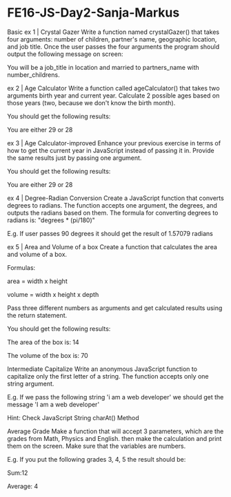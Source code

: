# FE16-JS-Day2-Sanja-Markus
Basic
ex 1 | Crystal Gazer
Write a function named crystalGazer() that takes four arguments: number of children, partner's name, geographic location, and job title. Once the user passes the four arguments the program should output the following message on screen:

You will be a job_title in location and married to partners_name with number_childrens.


ex 2 | Age Calculator
Write a function called ageCalculator() that takes two arguments birth year and current year. Calculate 2 possible ages based on those years (two, because we don't know the birth month).

You should get the following results:

You are either 29 or 28


ex 3 | Age Calculator-improved
Enhance your previous exercise in terms of how to get the current year in JavaScript instead of passing it in. Provide the same results just by  passing one argument.

You should get the following results:

You are either 29 or 28


ex 4 | Degree-Radian Conversion
Create a JavaScript function that converts degrees to radians. The function accepts one argument, the degrees, and outputs the radians based on them. The formula for converting degrees to radians is: "degrees * (pi/180)"

E.g. If user passes 90 degrees it should get the result of 1.57079 radians


ex 5 | Area and Volume of a box
Create a function that calculates the area and volume of a box.

Formulas:

area = width x height

volume = width x height x depth

Pass three different numbers as arguments and get calculated results using the return statement.

You should get the following results:

The area of the box is: 14

The volume of the box is: 70

Intermediate
Capitalize
Write an anonymous JavaScript function to capitalize only the first letter of a string. The function accepts only one string argument.

E.g. If we pass the following string 'i am a web developer' we should get the message 'I am a web developer'

Hint: Check JavaScript String charAt() Method

 


Average Grade
Make a function that will accept 3 parameters, which are the grades from Math, Physics and English. then make the calculation and print them on the screen. Make sure that the variables are numbers.

E.g. If you put the following grades 3, 4, 5 the result should be:

Sum:12

Average: 4
